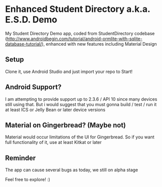# Enhanced Student Directory a.k.a. E.S.D. Demo
My Student Directory Demo app, coded from StudentDirectory codebase (http://www.androidbegin.com/tutorial/android-ormlite-with-sqlite-database-tutorial/), enhanced with new features including Material Design

## Setup
Clone it, use Android Studio and just import your repo to Start!

## Android Support?
I am attempting to provide support up to 2.3.6 / API 10 since many devices still using that.
But i would suggest that you must gonna build / test / run it at least ICS or Jelly Bean or later device versions

## Material on Gingerbread? (Maybe not)
Material would occur limitations of the UI for Gingerbread. So if you want full functionality of it, use at least Kitkat or later

## Reminder
The app can cause several bugs as today, we still on alpha stage

Feel free to explore! :)
